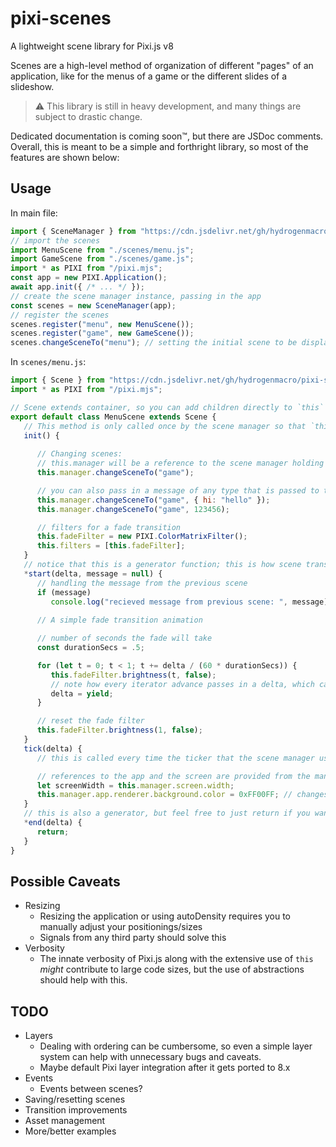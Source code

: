 # pixi-scenes
A lightweight scene library for Pixi.js v8

Scenes are a high-level method of organization of different "pages" of an application, like for the menus of a game or the different slides of a slideshow.

 > ⚠️ This library is still in heavy development, and many things are subject to drastic change.

Dedicated documentation is coming soon™, but there are JSDoc comments. Overall, this is meant to be a simple and forthright library, so most of the features are shown below: 

## Usage

In main file:
```js
import { SceneManager } from "https://cdn.jsdelivr.net/gh/hydrogenmacro/pixi-scenes@master/dist/pixi-scenes.mjs";
// import the scenes
import MenuScene from "./scenes/menu.js";
import GameScene from "./scenes/game.js";
import * as PIXI from "/pixi.mjs";
const app = new PIXI.Application();
await app.init({ /* ... */ });
// create the scene manager instance, passing in the app
const scenes = new SceneManager(app);
// register the scenes
scenes.register("menu", new MenuScene());
scenes.register("game", new GameScene());
scenes.changeSceneTo("menu"); // setting the initial scene to be displayed
```
In `scenes/menu.js`:
```js
import { Scene } from "https://cdn.jsdelivr.net/gh/hydrogenmacro/pixi-scenes@master/dist/pixi-scenes.mjs";
import * as PIXI from "/pixi.mjs";

// Scene extends container, so you can add children directly to `this` 
export default class MenuScene extends Scene {
   // This method is only called once by the scene manager so that `this.manager` is linked when you run initializing code. Think of this as a constructor.
   init() {
      
      // Changing scenes:
      // this.manager will be a reference to the scene manager holding this scene, and this.manager will only be availible in or after Scene.init is called
      this.manager.changeSceneTo("game");

      // you can also pass in a message of any type that is passed to the next scene's start function
      this.manager.changeSceneTo("game", { hi: "hello" });
      this.manager.changeSceneTo("game", 123456);

      // filters for a fade transition
      this.fadeFilter = new PIXI.ColorMatrixFilter();
      this.filters = [this.fadeFilter];
   }
   // notice that this is a generator function; this is how scene transitions can be animated
   *start(delta, message = null) {
      // handling the message from the previous scene
      if (message)
         console.log("recieved message from previous scene: ", message)
      
      // A simple fade transition animation

      // number of seconds the fade will take
      const durationSecs = .5;

      for (let t = 0; t < 1; t += delta / (60 * durationSecs)) {
         this.fadeFilter.brightness(t, false);
         // note how every iterator advance passes in a delta, which can be read from the `yield` keyword.
         delta = yield;
      }

      // reset the fade filter
      this.fadeFilter.brightness(1, false);
   }
   tick(delta) {
      // this is called every time the ticker that the scene manager uses is ticked (`this.manager.ticker`, defaults to Ticker.shared)

      // references to the app and the screen are provided from the manager
      let screenWidth = this.manager.screen.width;
      this.manager.app.renderer.background.color = 0xFF00FF; // changes the background color 
   }
   // this is also a generator, but feel free to just return if you want an instant transition
   *end(delta) {
      return;
   }
}
```

## Possible Caveats
 - Resizing
    - Resizing the application or using autoDensity requires you to manually adjust your positionings/sizes
    - Signals from any third party should solve this
 - Verbosity
    - The innate verbosity of Pixi.js along with the extensive use of `this` *might* contribute to large code sizes, but the use of abstractions should help with this.
    
## TODO
 - Layers
    - Dealing with ordering can be cumbersome, so even a simple layer system can help with unnecessary bugs and caveats.
    - Maybe default Pixi layer integration after it gets ported to 8.x
 - Events
    - Events between scenes?
 - Saving/resetting scenes
 - Transition improvements
 - Asset management
 - More/better examples
